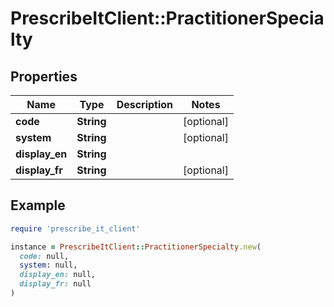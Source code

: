 # PrescribeItClient::PractitionerSpecialty

## Properties

| Name | Type | Description | Notes |
| ---- | ---- | ----------- | ----- |
| **code** | **String** |  | [optional] |
| **system** | **String** |  | [optional] |
| **display_en** | **String** |  |  |
| **display_fr** | **String** |  | [optional] |

## Example

```ruby
require 'prescribe_it_client'

instance = PrescribeItClient::PractitionerSpecialty.new(
  code: null,
  system: null,
  display_en: null,
  display_fr: null
)
```

